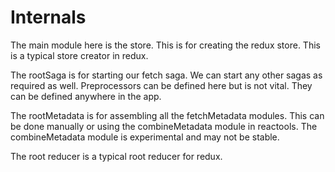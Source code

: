 # Internals
The main module here is the store. This is for creating the redux store. 
This is a typical store creator in redux.

The rootSaga is for starting our fetch saga. 
We can start any other sagas as required as well.
Preprocessors can be defined here but is not vital. 
They can be defined anywhere in the app. 

The rootMetadata is for assembling all the fetchMetadata modules.
This can be done manually or using the combineMetadata module in reactools.
The combineMetadata module is experimental and may not be stable.

The root reducer is a typical root reducer for redux. 
